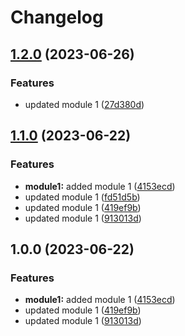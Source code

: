 # Changelog

## [1.2.0](https://github.com/ekkinox/go-modules/compare/module1/v1.1.0...module1/v1.2.0) (2023-06-26)


### Features

* updated module 1 ([27d380d](https://github.com/ekkinox/go-modules/commit/27d380dafb043abcf8e77b86f9ac7f4329575635))

## [1.1.0](https://github.com/ekkinox/go-modules/compare/module1-v1.0.0...module1/v1.1.0) (2023-06-22)


### Features

* **module1:** added module 1 ([4153ecd](https://github.com/ekkinox/go-modules/commit/4153ecd85804827a07f49f4c7cf0f519c2733d7f))
* updated module 1 ([fd51d5b](https://github.com/ekkinox/go-modules/commit/fd51d5bc3afd0d3ec827098a3ab9734ec3c7aa45))
* updated module 1 ([419ef9b](https://github.com/ekkinox/go-modules/commit/419ef9bc7349685fc1243ce7d069303cb2394839))
* updated module 1 ([913013d](https://github.com/ekkinox/go-modules/commit/913013da9321b464ac9420690bd7ab2dcd3268d0))

## 1.0.0 (2023-06-22)


### Features

* **module1:** added module 1 ([4153ecd](https://github.com/ekkinox/go-modules/commit/4153ecd85804827a07f49f4c7cf0f519c2733d7f))
* updated module 1 ([419ef9b](https://github.com/ekkinox/go-modules/commit/419ef9bc7349685fc1243ce7d069303cb2394839))
* updated module 1 ([913013d](https://github.com/ekkinox/go-modules/commit/913013da9321b464ac9420690bd7ab2dcd3268d0))
